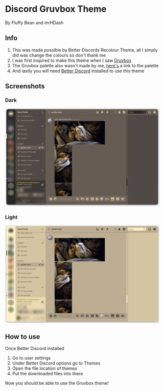 # Discord Gruvbox Theme
By Fluffy Bean and mrHDash

Info
---------
1. This was made possible by Better Discords Recolour Theme, all I simply did was change the colours so don't thank me
2. I was first inspired to make this theme when I saw [Druvbox](https://github.com/CircuitRCAY/Duvbox)
3. The Gruvbox palette also wasn't made by me, [here's](https://github.com/morhetz/gruvbox) a link to the palette
4. And lastly you will need [Better Discord](https://betterdiscord.app/) installed to use this theme

Screenshots
---------
### Dark
![Dark](https://github.com/Fluffy-Bean/Discord-Gruvbox-Theme/blob/main/gruvbox-discord-ss.png?raw=true)
### Light
![Light](https://github.com/Fluffy-Bean/Discord-Gruvbox-Theme/blob/main/gruvbox-light-discord-ss.png?raw=true)

How to use
---------
Once Better Discord installed
1. Go to user settings
2. Under Better Discord options go to Themes
3. Open the file location of themes
4. Put the downloaded files into there

Now you should be able to use the Gruvbox theme!
